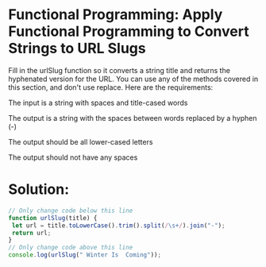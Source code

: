 # Functional Programming: Apply Functional Programming to Convert Strings to URL Slugs
Fill in the urlSlug function so it converts a string title and returns the hyphenated version for the URL. You can use any of the methods covered in this section, and don't use replace. Here are the requirements:

The input is a string with spaces and title-cased words

The output is a string with the spaces between words replaced by a hyphen (-)

The output should be all lower-cased letters

The output should not have any spaces
# Solution:
```javascript
// Only change code below this line
function urlSlug(title) {
 let url = title.toLowerCase().trim().split(/\s+/).join("-");
 return url;
}
// Only change code above this line
console.log(urlSlug(" Winter Is  Coming"));
```
